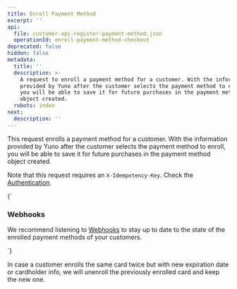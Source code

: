 ```yaml
---
title: Enroll Payment Method
excerpt: ''
api:
  file: customer-api-register-payment-method.json
  operationId: enroll-payment-method-checkout
deprecated: false
hidden: false
metadata:
  title: ''
  description: >-
    A request to enroll a payment method for a customer. With the information
    provided by Yuno after the customer selects the payment method to enroll,
    you will be able to save it for future purchases in the payment method
    object created.
  robots: index
next:
  description: ''
---
```

This request enrolls a payment method for a customer. With the information provided by Yuno after the customer selects the payment method to enroll, you will be able to save it for future purchases in the payment method object created.

Note that this request requires an `X-Idempotency-Key`. Check the [Authentication](ref:authentication#idempotency).

<HTMLBlock>{`
<body>
  <div class="infoBlockContainer">
    <div class="verticalLine"></div>
    <div>
      <h3>Webhooks</h3>
      <div class="contentContainer">
        <p>
					 We recommend listening to 
          <a href="configure-webhooks">Webhooks</a>
          to stay up to date to the state of the enrolled payment methods of your customers.
        </p>
  </div>  
</div>  
</div>  
</body>
`}</HTMLBlock>

In case a customer enrolls the same card twice but with new expiration date or cardholder info, we will unenroll the previously enrolled card and keep the new one.
